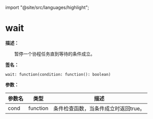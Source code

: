 import "@site/src/languages/highlight";

# wait

**描述：**

&emsp;&emsp;暂停一个协程任务直到等待的条件成立。

**签名：**
```tl
wait: function(condition: function(): boolean)
```

**参数：**

| 参数名 | 类型 | 描述 |
| --- | --- | --- |
| cond | function | 条件检查函数，当条件成立时返回true。 |